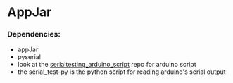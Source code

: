 # AppJar
### Dependencies:
  - appJar
  - pyserial
  - look at the [serialtesting_arduino_script](https://github.com/ub1999/AppJar/tree/main/serialtesting_arduino_script) repo for arduino script
  - the serial_test-py is the python script for reading arduino's serial output 
